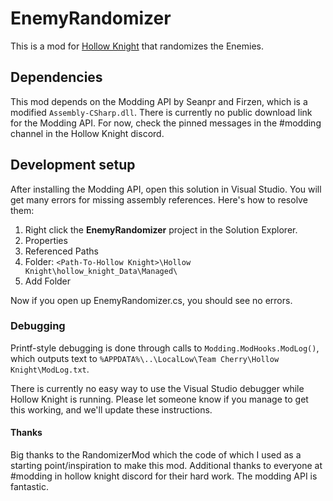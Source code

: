 # EnemyRandomizer

This is a mod for [Hollow Knight](http://hollowknight.com/) that randomizes the Enemies.

## Dependencies

This mod depends on the Modding API by Seanpr and Firzen, which is a modified `Assembly-CSharp.dll`.
There is currently no public download link for the Modding API.
For now, check the pinned messages in the #modding channel in the Hollow Knight discord.

## Development setup

After installing the Modding API, open this solution in Visual Studio.
You will get many errors for missing assembly references.
Here's how to resolve them:

1. Right click the **EnemyRandomizer** project in the Solution Explorer.
2. Properties
3. Referenced Paths
4. Folder: `<Path-To-Hollow Knight>\Hollow Knight\hollow_knight_Data\Managed\`
5. Add Folder

Now if you open up EnemyRandomizer.cs, you should see no errors.

### Debugging

Printf-style debugging is done through calls to `Modding.ModHooks.ModLog()`,
which outputs text to `%APPDATA%\..\LocalLow\Team Cherry\Hollow Knight\ModLog.txt`.

There is currently no easy way to use the Visual Studio debugger while Hollow Knight is running.
Please let someone know if you manage to get this working, and we'll update these instructions.

#### Thanks

Big thanks to the RandomizerMod which the code of which I used as a starting point/inspiration to make this mod.
Additional thanks to everyone at #modding in hollow knight discord for their hard work. The modding API is fantastic.
